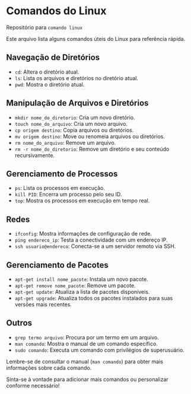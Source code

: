 # Comandos do Linux

Repositório para `comando linux`


Este arquivo lista alguns comandos úteis do Linux para referência rápida.

## Navegação de Diretórios

- `cd`: Altera o diretório atual.
- `ls`: Lista os arquivos e diretórios no diretório atual.
- `pwd`: Mostra o diretório atual.

## Manipulação de Arquivos e Diretórios

- `mkdir nome_do_diretorio`: Cria um novo diretório.
- `touch nome_do_arquivo`: Cria um novo arquivo.
- `cp origem destino`: Copia arquivos ou diretórios.
- `mv origem destino`: Move ou renomeia arquivos ou diretórios.
- `rm nome_do_arquivo`: Remove um arquivo.
- `rm -r nome_do_diretorio`: Remove um diretório e seu conteúdo recursivamente.

## Gerenciamento de Processos

- `ps`: Lista os processos em execução.
- `kill PID`: Encerra um processo pelo seu ID.
- `top`: Mostra os processos em execução em tempo real.

## Redes

- `ifconfig`: Mostra informações de configuração de rede.
- `ping endereco_ip`: Testa a conectividade com um endereço IP.
- `ssh usuario@endereco`: Conecta-se a um servidor remoto via SSH.

## Gerenciamento de Pacotes

- `apt-get install nome_pacote`: Instala um novo pacote.
- `apt-get remove nome_pacote`: Remove um pacote.
- `apt-get update`: Atualiza a lista de pacotes disponíveis.
- `apt-get upgrade`: Atualiza todos os pacotes instalados para suas versões mais recentes.

## Outros

- `grep termo arquivo`: Procura por um termo em um arquivo.
- `man comando`: Mostra o manual de um comando específico.
- `sudo comando`: Executa um comando com privilégios de superusuário.

Lembre-se de consultar o manual (`man comando`) para obter mais informações sobre cada comando.

Sinta-se à vontade para adicionar mais comandos ou personalizar conforme necessário!
